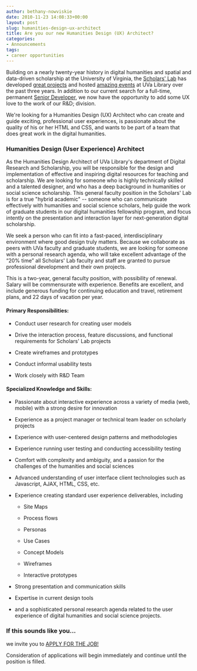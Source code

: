 ```yaml
---
author: bethany-nowviskie
date: 2010-11-23 14:08:33+00:00
layout: post
slug: humanities-design-ux-architect
title: Are you our new Humanities Design (UX) Architect?
categories:
- Announcements
tags:
- career opportunities
---
```


Building on a nearly twenty-year history in digital humanities and spatial and data-driven scholarship at the University of Virginia, the [Scholars' Lab](http://lib.virginia.edu/scholarslab) has developed [great projects](http://www.scholarslab.org/) and hosted [amazing events](http://www2.lib.virginia.edu/scholarslab/about/events.html) at UVa Library over the past three years.  In addition to our current search for a full-time, permanent [Senior Developer](http://www.scholarslab.org/announcements/senior-developer-position/), we now have the opportunity to add some UX love to the work of our R&D; division.

We're looking for a Humanities Design (UX) Architect who can create and guide exciting, professional user experiences, is passionate about the quality of his or her HTML and CSS, and wants to be part of a team that does great work in the digital humanities.



### Humanities Design (User Experience) Architect


As the Humanities Design Architect of UVa Library's department of Digital Research and Scholarship, you will be responsible for the design and implementation of effective and inspiring digital resources for teaching and scholarship. We are looking for someone who is highly technically skilled and a talented designer, and who has a deep background in humanities or social science scholarship. This general faculty position in the Scholars' Lab is for a true "hybrid academic"  -- someone who can communicate effectively with humanities and social science scholars, help guide the work of graduate students in our digital humanities fellowship program, and focus intently on the presentation and interaction layer for next-generation digital scholarship.

We seek a person who can fit into a fast-paced, interdisciplinary environment where good design truly matters.  Because we collaborate as peers with UVa faculty and graduate students, we are looking for someone with a personal research agenda, who will take excellent advantage of the “20% time” all Scholars' Lab faculty and staff are granted to pursue professional development and their own projects.

This is a two-year, general faculty position, with possibility of renewal.  Salary will be commensurate with experience.  Benefits are excellent, and include generous funding for continuing education and travel, retirement plans, and 22 days of vacation per year.



#### Primary Responsibilities:





	
  * Conduct user research for creating user models

	
  * Drive the interaction process, feature discussions, and functional requirements for Scholars' Lab projects

	
  * Create wireframes and prototypes

	
  * Conduct informal usability tests

	
  * Work closely with R&D Team





#### Specialized Knowledge and Skills:





	
  * Passionate about interactive experience across a variety of media (web, mobile) with a strong desire for innovation

	
  * Experience as a project manager or technical team leader on scholarly projects

	
  * Experience with user-centered design patterns and methodologies

	
  * Experience running user testing and conducting accessibility testing

	
  * Comfort with complexity and ambiguity, and a passion for the challenges of the humanities and social sciences

	
  * Advanced understanding of user interface client technologies such as Javascript, AJAX, HTML, CSS, etc.

	
  * Experience creating standard user experience deliverables, including

	
    * Site Maps

	
    * Process flows

	
    * Personas

	
    * Use Cases

	
    * Concept Models

	
    * Wireframes

	
    * Interactive prototypes




	
  * Strong presentation and communication skills

	
  * Expertise in current design tools

        
  * and a sophisticated personal research agenda related to the user experience of digital humanities and social science projects.




### If this sounds like you...


we invite you to [APPLY FOR THE JOB!](http://is.gd/hElfB)

Consideration of applications will begin immediately and continue until the position is filled.
